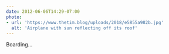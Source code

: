 ```yaml
---
date: 2012-06-06T14:29-07:00
photo:
- url: 'https://www.thetim.blog/uploads/2018/e5855a982b.jpg'
  alt: 'Airplane with sun reflecting off its roof'
---
```

Boarding…
